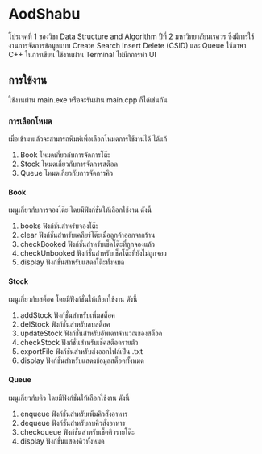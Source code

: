 # AodShabu
โปรเจคที่ 1 ของวิชา Data Structure and Algorithm ปีที่ 2 มหาวิทยาลัยนเรศวร ซึ่งมีการใช้งานการจัดการข้อมูลแบบ Create Search Insert Delete (CSID) และ Queue ใช้ภาษา C++ ในการเขียน ใช้งานผ่าน Terminal ไม่มีกการทำ UI

## การใช้งาน
ใช้งานผ่าน main.exe หรือจะรันผ่าน main.cpp ก็ได้เช่นกัน

### การเลือกโหมด
เมื่อเข้ามาแล้วจะสามารถพิมพ์เพื่อเลือกโหมดการใช้งานได้ ได้แก้
1. Book โหมดเกี่ยวกับการจัดการโต๊ะ
2. Stock โหมดเกี่ยวกับการจัดการสต็อค
3. Queue โหมดเกี่ยวกับการจัดการคิว

#### Book
เมนูเกี่ยวกับการจองโต๊ะ โดยมีฟังก์ชั่นให้เลือกใช้งาน ดังนี้
1. books ฟังก์ชั่นสำหรับจองโต๊ะ
2. clear ฟังก์ชั่นสำหรับเคลียร์โต๊ะเมื่อลูกค้าออกจากร้าน
3. checkBooked ฟังก์ชั่นสำหรับเช็คโต๊ะที่ถูกจองแล้ว
4. checkUnbooked ฟังก์ชั่นสำหรับเช็คโต๊ะที่ยังไม่ถูกจอว
5. display ฟังก์ชั่นสำหรับแสดงโต๊ะทั้งหมด

#### Stock
เมนูเกี่ยวกับสต็อค โดยมีฟังก์ชั่นให้เลือกใช้งาน ดังนี้
1. addStock ฟังก์ชั่นสำหรับเพิ่มสต็อค
2. delStock ฟังก์ชั่นสำหรับลบสต็อค
3. updateStock ฟังก์ชั่นสำหรับอัพเดทจำนวณของสต็อค
4. checkStock ฟังก์ชั่นสำหรับเช็คสต็อครายตัว
5. exportFile ฟังก์ชั่นสำหรับส่งออกไฟล์เป็น .txt
6. display ฟังก์ชั่นสำหรับแสดงข้อมูลสต็อคทั้งหมด

#### Queue
เมนูเกี่ยวกับคิว โดยมีฟังก์ชั่นให้เลือกใช้งาน ดังนี้
1. enqueue ฟังก์ชั่นสำหรับเพิ่มคิวสั่งอาหาร
2. dequeue ฟังก์ชั่นสำหรับลบคิวสั่งอาหาร
3. checkqueue ฟังก์ชั่นสำหรับเช็คคิวรายโต๊ะ
4. display ฟังก์ชั่นแสดงคิวทั้งหมด
